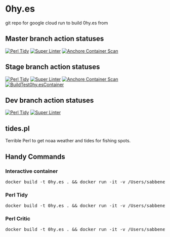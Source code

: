 # 0hy.es
git repo for google cloud run to build 0hy.es from

## Master branch action statuses
[![Perl Tidy](https://github.com/sabbene/0hy.es/actions/workflows/perltidy.yml/badge.svg?branch=master)](https://github.com/sabbene/0hy.es/actions/workflows/perltidy.yml)
[![Super Linter](https://github.com/sabbene/0hy.es/actions/workflows/superlinter.yml/badge.svg?branch=master)](https://github.com/sabbene/0hy.es/actions/workflows/superlinter.yml)
[![Anchore Container Scan](https://github.com/sabbene/0hy.es/actions/workflows/anchore-analysis.yml/badge.svg?branch=master)](https://github.com/sabbene/0hy.es/actions/workflows/anchore-analysis.yml)

## Stage branch action statuses
[![Perl Tidy](https://github.com/sabbene/0hy.es/actions/workflows/perltidy.yml/badge.svg?branch=stage)](https://github.com/sabbene/0hy.es/actions/workflows/perltidy.yml)
[![Super Linter](https://github.com/sabbene/0hy.es/actions/workflows/superlinter.yml/badge.svg?branch=stage)](https://github.com/sabbene/0hy.es/actions/workflows/superlinter.yml)
[![Anchore Container Scan](https://github.com/sabbene/0hy.es/actions/workflows/anchore-analysis.yml/badge.svg?branch=stage)](https://github.com/sabbene/0hy.es/actions/workflows/anchore-analysis.yml)
[![BuildTest0hy.esContainer](https://github.com/sabbene/0hy.es/actions/workflows/testdocker.yml/badge.svg)](https://github.com/sabbene/0hy.es/actions/workflows/testdocker.yml)

## Dev branch action statuses
[![Perl Tidy](https://github.com/sabbene/0hy.es/actions/workflows/perltidy.yml/badge.svg?branch=dev)](https://github.com/sabbene/0hy.es/actions/workflows/perltidy.yml)
[![Super Linter](https://github.com/sabbene/0hy.es/actions/workflows/superlinter.yml/badge.svg?branch=dev)](https://github.com/sabbene/0hy.es/actions/workflows/superlinter.yml)

## tides.pl

Terrible Perl to get noaa weather and tides for fishing spots.

## Handy Commands
### Interactive container
<pre>
docker build -t 0hy.es . && docker run -it -v /Users/sabbene/git/0hy.es:/tmp/ --net=host -e TZ=America/Los_Angeles 0hy.es sh
</pre>

### Perl Tidy
<pre>
docker build -t 0hy.es . && docker run -it -v /Users/sabbene/git/0hy.es:/tmp/ --net=host -e TZ=America/Los_Angeles 0hy.es sh -c "cd /app/src/tides/local/bin && carton run ./perltidy -b -bext=\'/\' /tmp/app/src/tides/tides.pl"
</pre>

### Perl Critic
<pre>
docker build -t 0hy.es . && docker run -it -v /Users/sabbene/git/0hy.es:/tmp/ --net=host -e TZ=America/Los_Angeles 0hy.es sh -c "cd /app/src/tides/local/bin && carton run ./perlcritic --brutal /tmp/app/src/tides/tides.pl"
</pre>
